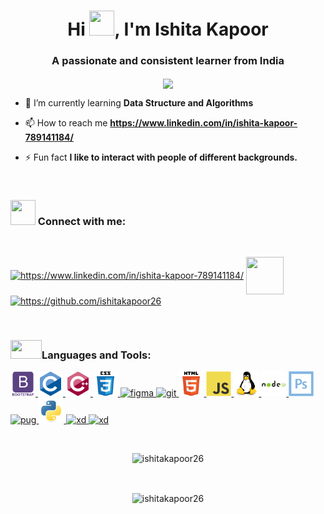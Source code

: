 <div>
<h1 align="center">Hi <img src="https://psdalumni.org/wp-content/uploads/2019/07/Wavehand.gif" width="40" height="40">, I'm Ishita Kapoor</h1>
<h3 align="center">A passionate and consistent learner from India</h3>
<center><img align="center" src="https://media.istockphoto.com/vectors/smiling-girl-sitting-at-laptop-and-learning-coding-vector-id1093952508?k=6&m=1093952508&s=612x612&w=0&h=EcWgOcxWjkYlSKDQeyBb6Bp2IB6pDNVFk6zdUsLsA6o=">
</center>

- 🌱 I’m currently learning **Data Structure and Algorithms**

- 📫 How to reach me **https://www.linkedin.com/in/ishita-kapoor-789141184/**

- ⚡ Fun fact **I like to interact with people of different backgrounds.**
<br>
<div>
<h3 align="left"><img src="https://blogs.missouristate.edu/polsci/files/2019/08/handshake1.gif" width="40" height="40"> Connect with me:</h3>
</div>
<br>
<p align="left">
<a href="https://linkedin.com/in/https://www.linkedin.com/in/ishita-kapoor-789141184/" target="blank"><img align="center" src="https://cliply.co/wp-content/uploads/2021/02/372102050_LINKEDIN_ICON_TRANSPARENT_1080.gif" alt="https://www.linkedin.com/in/ishita-kapoor-789141184/" height="60" width="60" /></a>
<a href="https://instagram.com/https://www.instagram.com/ishitakapoor12612/" target="blank"><img align="center" src="https://cliply.co/wp-content/uploads/2019/07/371907300_INSTAGRAM_ICON_TRANSPARENT_400.gif" height="60" width="60" /></a>
<a href="https://github.com/ishitakapoor26" target="blank"><img align="center" src="https://rapidapi.com/blog/wp-content/uploads/2017/01/octocat.gif" alt="https://github.com/ishitakapoor26" height="50" width="60" /></a>
</p>
<br>
<h3 align="left"><img src="https://i.pinimg.com/originals/46/c5/d8/46c5d8630eb4135dd94a82b39bcf0c6c.gif" width="50" height="30">Languages and Tools:</h3>
<p align="left"> <a href="https://getbootstrap.com" target="_blank"> <img src="https://raw.githubusercontent.com/devicons/devicon/master/icons/bootstrap/bootstrap-plain-wordmark.svg" alt="bootstrap" width="40" height="40"/> </a> <a href="https://www.cprogramming.com/" target="_blank"> <img src="https://raw.githubusercontent.com/devicons/devicon/master/icons/c/c-original.svg" alt="c" width="40" height="40"/> </a> <a href="https://www.w3schools.com/cpp/" target="_blank"> <img src="https://raw.githubusercontent.com/devicons/devicon/master/icons/cplusplus/cplusplus-original.svg" alt="cplusplus" width="40" height="40"/> </a> <a href="https://www.w3schools.com/css/" target="_blank"> <img src="https://raw.githubusercontent.com/devicons/devicon/master/icons/css3/css3-original-wordmark.svg" alt="css3" width="40" height="40"/> </a> <a href="https://www.figma.com/" target="_blank"> <img src="https://www.vectorlogo.zone/logos/figma/figma-icon.svg" alt="figma" width="40" height="40"/> </a> <a href="https://git-scm.com/" target="_blank"> <img src="https://www.vectorlogo.zone/logos/git-scm/git-scm-icon.svg" alt="git" width="40" height="40"/> </a> <a href="https://www.w3.org/html/" target="_blank"> <img src="https://raw.githubusercontent.com/devicons/devicon/master/icons/html5/html5-original-wordmark.svg" alt="html5" width="40" height="40"/> </a> <a href="https://developer.mozilla.org/en-US/docs/Web/JavaScript" target="_blank"> <img src="https://raw.githubusercontent.com/devicons/devicon/master/icons/javascript/javascript-original.svg" alt="javascript" width="40" height="40"/> </a> <a href="https://www.linux.org/" target="_blank"> <img src="https://raw.githubusercontent.com/devicons/devicon/master/icons/linux/linux-original.svg" alt="linux" width="40" height="40"/> </a> <a href="https://nodejs.org" target="_blank"> <img src="https://raw.githubusercontent.com/devicons/devicon/master/icons/nodejs/nodejs-original-wordmark.svg" alt="nodejs" width="40" height="40"/> </a> <a href="https://www.photoshop.com/en" target="_blank"> <img src="https://raw.githubusercontent.com/devicons/devicon/master/icons/photoshop/photoshop-line.svg" alt="photoshop" width="40" height="40"/> </a> <a href="https://pugjs.org" target="_blank"> <img src="https://cdn.worldvectorlogo.com/logos/pug.svg" alt="pug" width="40" height="40"/> </a> <a href="https://www.python.org" target="_blank"> <img src="https://raw.githubusercontent.com/devicons/devicon/master/icons/python/python-original.svg" alt="python" width="40" height="40"/> </a> <a href="https://www.adobe.com/products/xd.html" target="_blank"> <img src="https://cdn.worldvectorlogo.com/logos/adobe-xd.svg" alt="xd" width="40" height="40"/> </a> <a href="https://www.canva.com/" target="_blank"> <img src="https://upload.wikimedia.org/wikipedia/en/3/3b/Canva_Logo.png" alt="xd" width="40" height="40"/> </a></p>
<br>
<center>
<p><img src="https://github-readme-stats.vercel.app/api/top-langs?username=ishitakapoor26&show_icons=true&locale=en&layout=compact" alt="ishitakapoor26" /></p>
<br>
<p><img align="center" src="https://github-readme-streak-stats.herokuapp.com/?user=ishitakapoor26&" alt="ishitakapoor26" /></p>
</center>
